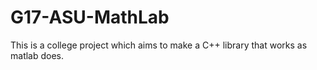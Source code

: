 # G17-ASU-MathLab
This is a college project which aims to make a C++ library that works as matlab does.
